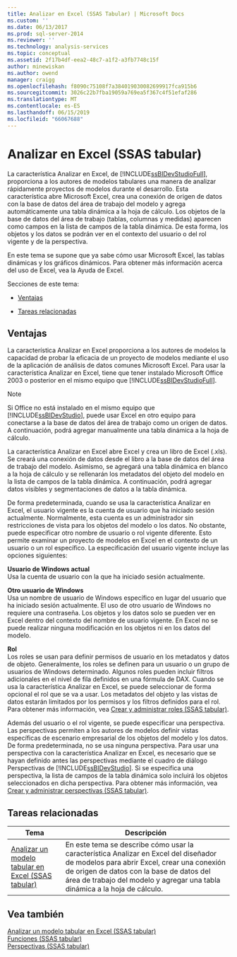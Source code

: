 ```yaml
---
title: Analizar en Excel (SSAS Tabular) | Microsoft Docs
ms.custom: ''
ms.date: 06/13/2017
ms.prod: sql-server-2014
ms.reviewer: ''
ms.technology: analysis-services
ms.topic: conceptual
ms.assetid: 2f17b4df-eea2-48c7-a1f2-a3fb7748c15f
author: minewiskan
ms.author: owend
manager: craigg
ms.openlocfilehash: f8090c75108f7a384019030082699917fca915b6
ms.sourcegitcommit: 3026c22b7fba19059a769ea5f367c4f51efaf286
ms.translationtype: MT
ms.contentlocale: es-ES
ms.lasthandoff: 06/15/2019
ms.locfileid: "66067688"
---
```

# <a name="analyze-in-excel-ssas-tabular"></a>Analizar en Excel (SSAS tabular)
  La característica Analizar en Excel, de [!INCLUDE[ssBIDevStudioFull](../../includes/ssbidevstudiofull-md.md)], proporciona a los autores de modelos tabulares una manera de analizar rápidamente proyectos de modelos durante el desarrollo. Esta característica abre Microsoft Excel, crea una conexión de origen de datos con la base de datos del área de trabajo del modelo y agrega automáticamente una tabla dinámica a la hoja de cálculo. Los objetos de la base de datos del área de trabajo (tablas, columnas y medidas) aparecen como campos en la lista de campos de la tabla dinámica. De esta forma, los objetos y los datos se podrán ver en el contexto del usuario o del rol vigente y de la perspectiva.  
  
 En este tema se supone que ya sabe cómo usar Microsoft Excel, las tablas dinámicas y los gráficos dinámicos. Para obtener más información acerca del uso de Excel, vea la Ayuda de Excel.  
  
 Secciones de este tema:  
  
-   [Ventajas](#bkmk_benefits)  
  
-   [Tareas relacionadas](#bkmk_rt)  
  
##  <a name="bkmk_benefits"></a> Ventajas  
 La característica Analizar en Excel proporciona a los autores de modelos la capacidad de probar la eficacia de un proyecto de modelos mediante el uso de la aplicación de análisis de datos comunes Microsoft Excel. Para usar la característica Analizar en Excel, tiene que tener instalado Microsoft Office 2003 o posterior en el mismo equipo que [!INCLUDE[ssBIDevStudioFull](../../includes/ssbidevstudiofull-md.md)].  
  
> [!NOTE]  
>  Si Office no está instalado en el mismo equipo que [!INCLUDE[ssBIDevStudio](../../includes/ssbidevstudio-md.md)], puede usar Excel en otro equipo para conectarse a la base de datos del área de trabajo como un origen de datos. A continuación, podrá agregar manualmente una tabla dinámica a la hoja de cálculo.  
  
 La característica Analizar en Excel abre Excel y crea un libro de Excel (.xls). Se creará una conexión de datos desde el libro a la base de datos del área de trabajo del modelo. Asimismo, se agregará una tabla dinámica en blanco a la hoja de cálculo y se rellenarán los metadatos del objeto del modelo en la lista de campos de la tabla dinámica. A continuación, podrá agregar datos visibles y segmentaciones de datos a la tabla dinámica.  
  
 De forma predeterminada, cuando se usa la característica Analizar en Excel, el usuario vigente es la cuenta de usuario que ha iniciado sesión actualmente. Normalmente, esta cuenta es un administrador sin restricciones de vista para los objetos del modelo o los datos. No obstante, puede especificar otro nombre de usuario o rol vigente diferente. Esto permite examinar un proyecto de modelos en Excel en el contexto de un usuario o un rol específico. La especificación del usuario vigente incluye las opciones siguientes:  
  
 **Usuario de Windows actual**  
 Usa la cuenta de usuario con la que ha iniciado sesión actualmente.  
  
 **Otro usuario de Windows**  
 Usa un nombre de usuario de Windows específico en lugar del usuario que ha iniciado sesión actualmente. El uso de otro usuario de Windows no requiere una contraseña. Los objetos y los datos solo se pueden ver en Excel dentro del contexto del nombre de usuario vigente. En Excel no se puede realizar ninguna modificación en los objetos ni en los datos del modelo.  
  
 **Rol**  
 Los roles se usan para definir permisos de usuario en los metadatos y datos de objeto. Generalmente, los roles se definen para un usuario o un grupo de usuarios de Windows determinado. Algunos roles pueden incluir filtros adicionales en el nivel de fila definidos en una fórmula de DAX. Cuando se usa la característica Analizar en Excel, se puede seleccionar de forma opcional el rol que se va a usar. Los metadatos del objeto y las vistas de datos estarán limitados por los permisos y los filtros definidos para el rol. Para obtener más información, vea [Crear y administrar roles &#40;SSAS tabular&#41;](roles-ssas-tabular.md).  
  
 Además del usuario o el rol vigente, se puede especificar una perspectiva. Las perspectivas permiten a los autores de modelos definir vistas específicas de escenario empresarial de los objetos del modelo y los datos. De forma predeterminada, no se usa ninguna perspectiva. Para usar una perspectiva con la característica Analizar en Excel, es necesario que se hayan definido antes las perspectivas mediante el cuadro de diálogo Perspectivas de [!INCLUDE[ssBIDevStudio](../../includes/ssbidevstudio-md.md)]. Si se especifica una perspectiva, la lista de campos de la tabla dinámica solo incluirá los objetos seleccionados en dicha perspectiva. Para obtener más información, vea [Crear y administrar perspectivas &#40;SSAS tabular&#41;](perspectives-ssas-tabular.md).  
  
##  <a name="bkmk_rt"></a> Tareas relacionadas  
  
|**Tema**|**Descripción**|  
|---------------|---------------------|  
|[Analizar un modelo tabular en Excel &#40;SSAS tabular&#41;](analyze-a-tabular-model-in-excel-ssas-tabular.md)|En este tema se describe cómo usar la característica Analizar en Excel del diseñador de modelos para abrir Excel, crear una conexión de origen de datos con la base de datos del área de trabajo del modelo y agregar una tabla dinámica a la hoja de cálculo.|  
  
## <a name="see-also"></a>Vea también  
 [Analizar un modelo tabular en Excel &#40;SSAS tabular&#41;](analyze-a-tabular-model-in-excel-ssas-tabular.md)   
 [Funciones &#40;SSAS tabular&#41;](roles-ssas-tabular.md)   
 [Perspectivas &#40;SSAS tabular&#41;](perspectives-ssas-tabular.md)  
  
  
